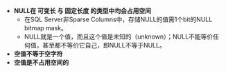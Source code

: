 - **NULL在 可变长 与 固定长度 的类型中均会占用空间**
  - 在SQL Server非Sparse Columns中，存储NULL的值需1个bit的NULL bitmap mask。
  - NULL就是一个值，而且这个值是未知的（unknown）；NULL不能等价任何值，甚至都不等价它自己，即NULL不等于NULL。
- **空值不等于空字符**
- **空值是不占用空间的**